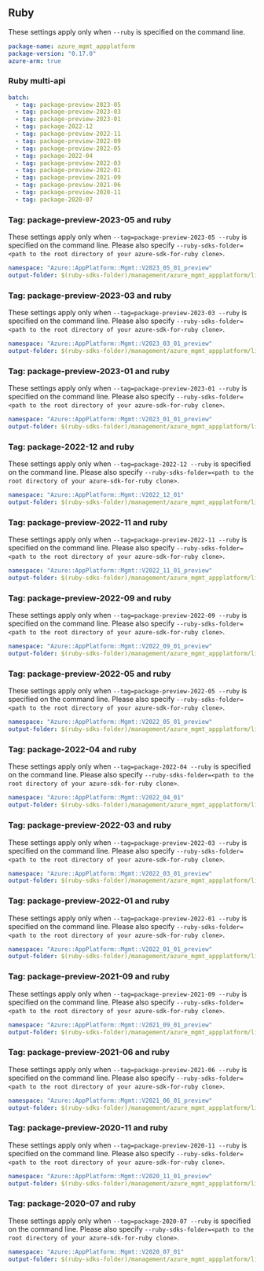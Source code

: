 ## Ruby

These settings apply only when `--ruby` is specified on the command line.

``` yaml
package-name: azure_mgmt_appplatform
package-version: "0.17.0"
azure-arm: true
```

### Ruby multi-api

``` yaml $(ruby) && $(multiapi)
batch:
  - tag: package-preview-2023-05
  - tag: package-preview-2023-03
  - tag: package-preview-2023-01
  - tag: package-2022-12
  - tag: package-preview-2022-11
  - tag: package-preview-2022-09
  - tag: package-preview-2022-05
  - tag: package-2022-04
  - tag: package-preview-2022-03
  - tag: package-preview-2022-01
  - tag: package-preview-2021-09
  - tag: package-preview-2021-06
  - tag: package-preview-2020-11
  - tag: package-2020-07
```

### Tag: package-preview-2023-05 and ruby

These settings apply only when `--tag=package-preview-2023-05 --ruby` is specified on the command line.
Please also specify `--ruby-sdks-folder=<path to the root directory of your azure-sdk-for-ruby clone>`.

``` yaml $(tag) == 'package-preview-2023-05' && $(ruby)
namespace: "Azure::AppPlatform::Mgmt::V2023_05_01_preview"
output-folder: $(ruby-sdks-folder)/management/azure_mgmt_appplatform/lib
```

### Tag: package-preview-2023-03 and ruby

These settings apply only when `--tag=package-preview-2023-03 --ruby` is specified on the command line.
Please also specify `--ruby-sdks-folder=<path to the root directory of your azure-sdk-for-ruby clone>`.

``` yaml $(tag) == 'package-preview-2023-03' && $(ruby)
namespace: "Azure::AppPlatform::Mgmt::V2023_03_01_preview"
output-folder: $(ruby-sdks-folder)/management/azure_mgmt_appplatform/lib
```

### Tag: package-preview-2023-01 and ruby

These settings apply only when `--tag=package-preview-2023-01 --ruby` is specified on the command line.
Please also specify `--ruby-sdks-folder=<path to the root directory of your azure-sdk-for-ruby clone>`.

``` yaml $(tag) == 'package-preview-2023-01' && $(ruby)
namespace: "Azure::AppPlatform::Mgmt::V2023_01_01_preview"
output-folder: $(ruby-sdks-folder)/management/azure_mgmt_appplatform/lib
```

### Tag: package-2022-12 and ruby

These settings apply only when `--tag=package-2022-12 --ruby` is specified on the command line.
Please also specify `--ruby-sdks-folder=<path to the root directory of your azure-sdk-for-ruby clone>`.

``` yaml $(tag) == 'package-2022-12' && $(ruby)
namespace: "Azure::AppPlatform::Mgmt::V2022_12_01"
output-folder: $(ruby-sdks-folder)/management/azure_mgmt_appplatform/lib
```

### Tag: package-preview-2022-11 and ruby

These settings apply only when `--tag=package-preview-2022-11 --ruby` is specified on the command line.
Please also specify `--ruby-sdks-folder=<path to the root directory of your azure-sdk-for-ruby clone>`.

``` yaml $(tag) == 'package-preview-2022-11' && $(ruby)
namespace: "Azure::AppPlatform::Mgmt::V2022_11_01_preview"
output-folder: $(ruby-sdks-folder)/management/azure_mgmt_appplatform/lib
```

### Tag: package-preview-2022-09 and ruby

These settings apply only when `--tag=package-preview-2022-09 --ruby` is specified on the command line.
Please also specify `--ruby-sdks-folder=<path to the root directory of your azure-sdk-for-ruby clone>`.

``` yaml $(tag) == 'package-preview-2022-09' && $(ruby)
namespace: "Azure::AppPlatform::Mgmt::V2022_09_01_preview"
output-folder: $(ruby-sdks-folder)/management/azure_mgmt_appplatform/lib
```

### Tag: package-preview-2022-05 and ruby

These settings apply only when `--tag=package-preview-2022-05 --ruby` is specified on the command line.
Please also specify `--ruby-sdks-folder=<path to the root directory of your azure-sdk-for-ruby clone>`.

``` yaml $(tag) == 'package-preview-2022-05' && $(ruby)
namespace: "Azure::AppPlatform::Mgmt::V2022_05_01_preview"
output-folder: $(ruby-sdks-folder)/management/azure_mgmt_appplatform/lib
```

### Tag: package-2022-04 and ruby

These settings apply only when `--tag=package-2022-04 --ruby` is specified on the command line.
Please also specify `--ruby-sdks-folder=<path to the root directory of your azure-sdk-for-ruby clone>`.

``` yaml $(tag) == 'package-2022-04' && $(ruby)
namespace: "Azure::AppPlatform::Mgmt::V2022_04_01"
output-folder: $(ruby-sdks-folder)/management/azure_mgmt_appplatform/lib
```

### Tag: package-preview-2022-03 and ruby

These settings apply only when `--tag=package-preview-2022-03 --ruby` is specified on the command line.
Please also specify `--ruby-sdks-folder=<path to the root directory of your azure-sdk-for-ruby clone>`.

``` yaml $(tag) == 'package-preview-2022-03' && $(ruby)
namespace: "Azure::AppPlatform::Mgmt::V2022_03_01_preview"
output-folder: $(ruby-sdks-folder)/management/azure_mgmt_appplatform/lib
```

### Tag: package-preview-2022-01 and ruby

These settings apply only when `--tag=package-preview-2022-01 --ruby` is specified on the command line.
Please also specify `--ruby-sdks-folder=<path to the root directory of your azure-sdk-for-ruby clone>`.

``` yaml $(tag) == 'package-preview-2022-01' && $(ruby)
namespace: "Azure::AppPlatform::Mgmt::V2022_01_01_preview"
output-folder: $(ruby-sdks-folder)/management/azure_mgmt_appplatform/lib
```

### Tag: package-preview-2021-09 and ruby

These settings apply only when `--tag=package-preview-2021-09 --ruby` is specified on the command line.
Please also specify `--ruby-sdks-folder=<path to the root directory of your azure-sdk-for-ruby clone>`.

``` yaml $(tag) == 'package-preview-2021-09' && $(ruby)
namespace: "Azure::AppPlatform::Mgmt::V2021_09_01_preview"
output-folder: $(ruby-sdks-folder)/management/azure_mgmt_appplatform/lib
```

### Tag: package-preview-2021-06 and ruby

These settings apply only when `--tag=package-preview-2021-06 --ruby` is specified on the command line.
Please also specify `--ruby-sdks-folder=<path to the root directory of your azure-sdk-for-ruby clone>`.

``` yaml $(tag) == 'package-preview-2021-06' && $(ruby)
namespace: "Azure::AppPlatform::Mgmt::V2021_06_01_preview"
output-folder: $(ruby-sdks-folder)/management/azure_mgmt_appplatform/lib
```

### Tag: package-preview-2020-11 and ruby

These settings apply only when `--tag=package-preview-2020-11 --ruby` is specified on the command line.
Please also specify `--ruby-sdks-folder=<path to the root directory of your azure-sdk-for-ruby clone>`.

``` yaml $(tag) == 'package-preview-2020-11' && $(ruby)
namespace: "Azure::AppPlatform::Mgmt::V2020_11_01_preview"
output-folder: $(ruby-sdks-folder)/management/azure_mgmt_appplatform/lib
```

### Tag: package-2020-07 and ruby

These settings apply only when `--tag=package-2020-07 --ruby` is specified on the command line.
Please also specify `--ruby-sdks-folder=<path to the root directory of your azure-sdk-for-ruby clone>`.

``` yaml $(tag) == 'package-2020-07' && $(ruby)
namespace: "Azure::AppPlatform::Mgmt::V2020_07_01"
output-folder: $(ruby-sdks-folder)/management/azure_mgmt_appplatform/lib
```
